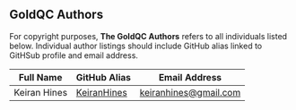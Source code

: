 ## GoldQC Authors

For copyright purposes, **The GoldQC Authors** refers to all individuals listed below.
Individual author listings should include GitHub alias linked to GitHSub profile and email address.

| Full Name               | GitHub Alias                                    | Email Address	        |
|-------------------------|-------------------------------------------------|-----------------------|
| Keiran Hines            | [KeiranHines](https://github.com/KeiranHines)  	| keiranhines@gmail.com	|